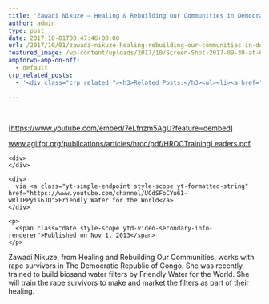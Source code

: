 ```yaml
---
title: 'Zawadi Nikuze – Healing & Rebuilding Our Communities in Democratic Republic Congo'
author: admin
type: post
date: 2017-10-01T00:47:46+00:00
url: /2017/10/01/zawadi-nikuze-healing-rebuilding-our-communities-in-democratic-republic-congo/
featured_image: /wp-content/uploads/2017/10/Screen-Shot-2017-09-30-at-6.48.57-PM.png
ampforwp-amp-on-off:
  - default
crp_related_posts:
  - '<div class="crp_related "><h3>Related Posts:</h3><ul><li><a href="https://scdhub.org/2017/12/25/wastewater-treatment-and-biosolids-management/"    ><img src="https://scdhub.org/wp-content/uploads/2017/12/wastewater-treatment-and-biosoli-150x150.jpg" alt="Wastewater treatment and Biosolids management" title="Wastewater treatment and Biosolids management" width="150" height="150" class="crp_thumb crp_featured" /><span class="crp_title">Wastewater treatment and Biosolids management</span></a></li><li><a href="https://scdhub.org/2017/09/13/sbirt-drug-and-alcohol-screening-and-support/"    ><img src="https://scdhub.org/wp-content/uploads/2017/09/sbirt-drug-and-alcohol-screening-150x150.jpg" alt="SBIRT drug and alcohol screening and support" title="SBIRT drug and alcohol screening and support" width="150" height="150" class="crp_thumb crp_featured" /><span class="crp_title">SBIRT drug and alcohol screening and support</span></a></li><li><a href="https://scdhub.org/2017/12/29/walking-in-sabinas-shoes-world-vision/"    ><img src="https://scdhub.org/wp-content/uploads/2017/12/walking-in-sabinas-shoes-world-v-150x150.jpg" alt="Walking in Sabinas Shoes &#8211; World Vision" title="Walking in Sabinas Shoes &#8211; World Vision" width="150" height="150" class="crp_thumb crp_featured" /><span class="crp_title">Walking in Sabinas Shoes &#8211; World Vision</span></a></li><li><a href="https://scdhub.org/2018/01/06/household-and-neighborhood-sanitation-infrastructures-excreta-wastewater-disposal-in-developing-countries/"    ><img src="https://scdhub.org/wp-content/plugins/contextual-related-posts/default.png" alt="Household and neighborhood Sanitation Infrastructures: Excreta, wastewater disposal in developing countries" title="Household and neighborhood Sanitation Infrastructures: Excreta, wastewater disposal in developing countries" width="150" height="150" class="crp_thumb crp_default" /><span class="crp_title">Household and neighborhood Sanitation&hellip;</span></a></li><li><a href="https://scdhub.org/2017/12/12/rainwater-harvesting-combined-with-slow-sand-filter/"    ><img src="https://scdhub.org/wp-content/uploads/2017/12/rainwater-harvesting-combined-wi-150x150.jpg" alt="rainwater harvesting combined with slow sand filter" title="rainwater harvesting combined with slow sand filter" width="150" height="150" class="crp_thumb crp_featured" /><span class="crp_title">rainwater harvesting combined with slow sand filter</span></a></li><li><a href="https://scdhub.org/2017/07/28/8006/"    ><img src="https://scdhub.org/wp-content/uploads/2017/07/hqdefault-150x150.jpg" alt="Music" title="Music" width="150" height="150" class="crp_thumb crp_featured" /><span class="crp_title">Music</span></a></li></ul><div class="crp_clear"></div></div>'

---
```

&nbsp;

[https://www.youtube.com/embed/7eLfnzm5AgU?feature=oembed]

<div id="top-row" class="style-scope ytd-video-secondary-info-renderer">
  <div id="upload-info" class="style-scope ytd-video-owner-renderer">
    <div>
      <a href="http://www.aglifpt.org/publications/articles/hroc/pdf/HROCTrainingLeaders.pdf" class="autohyperlink">www.aglifpt.org/publications/articles/hroc/pdf/HROCTrainingLeaders.pdf</a>
    </div>
    
    <div>
    </div>
    
    <div>
      via <a class="yt-simple-endpoint style-scope yt-formatted-string" href="https://www.youtube.com/channel/UCdSFoCYu61-wRlTPPyis6JQ">Friendly Water for the World</a>
    </div>
    
    <p>
      <span class="date style-scope ytd-video-secondary-info-renderer">Published on Nov 1, 2013</span>
    </p>
  </div>
  
  <div id="sponsor-button" class="style-scope ytd-video-owner-renderer">
  </div>
</div>

<div id="content" class="style-scope ytd-expander">
  Zawadi Nikuze, from Healing and Rebuilding Our Communities, works with rape survivors in The Democratic Republic of Congo. She was recently trained to build biosand water filters by Friendly Water for the World. She will train the rape survivors to make and market the filters as part of their healing.
</div>